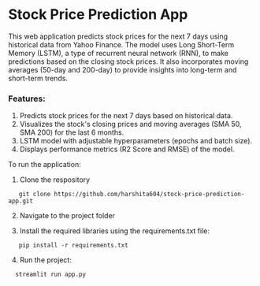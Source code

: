 # Stock Price Prediction App

This web application predicts stock prices for the next 7 days using historical data from Yahoo Finance. The model uses Long Short-Term Memory (LSTM), a type of recurrent neural network (RNN), to make predictions based on the closing stock prices. It also incorporates moving averages (50-day and 200-day) to provide insights into long-term and short-term trends.


### Features:
 1) Predicts stock prices for the next 7 days based on historical data.
 2) Visualizes the stock's closing prices and moving averages (SMA 50, SMA 200) for the last 6 months.
 3) LSTM model with adjustable hyperparameters (epochs and batch size).
 4) Displays performance metrics (R2 Score and RMSE) of the model.

To run the application:
1) Clone the respository
 ```
    git clone https://github.com/harshita604/stock-price-prediction-app.git
  ````

2) Navigate to the project folder
   
4) Install the required libraries using the requirements.txt file:
```
   pip install -r requirements.txt
```
4) Run the project:
 ```
   streamlit run app.py
  ```
